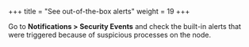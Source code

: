 +++
title = "See out-of-the-box alerts"
weight = 19
+++

Go to **Notifications > Security Events** and check the built-in alerts that were triggered because of suspicious processes on the node.
